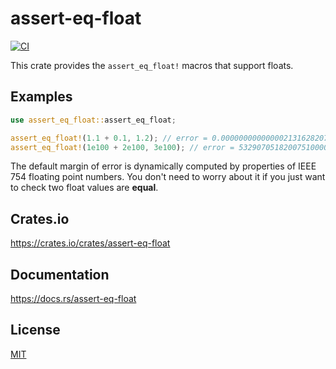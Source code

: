 assert-eq-float
====================

[![CI](https://github.com/magiclen/assert-eq-float/actions/workflows/ci.yml/badge.svg)](https://github.com/magiclen/assert-eq-float/actions/workflows/ci.yml)

This crate provides the `assert_eq_float!` macros that support floats.

## Examples

```rust
use assert_eq_float::assert_eq_float;

assert_eq_float!(1.1 + 0.1, 1.2); // error = 0.0000000000000021316282072803005
assert_eq_float!(1e100 + 2e100, 3e100); // error = 53290705182007510000000000000000000000000000000000000000000000000000000000000000000000
```

The default margin of error is dynamically computed by properties of IEEE 754 floating point numbers. You don't need to worry about it if you just want to check two float values are **equal**.

## Crates.io

https://crates.io/crates/assert-eq-float

## Documentation

https://docs.rs/assert-eq-float

## License

[MIT](LICENSE)